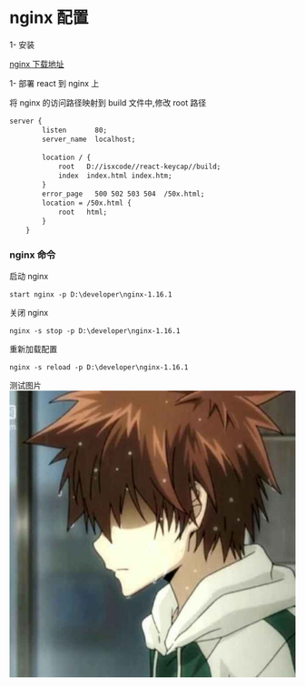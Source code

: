 # nginx 配置

1- 安装

[nginx 下载地址](http://nginx.org/en/download.html)

1- 部署 react 到 nginx 上

将 nginx 的访问路径映射到 build 文件中,修改 root 路径

```
server {
        listen       80;
        server_name  localhost;

        location / {
            root   D://isxcode//react-keycap//build;
            index  index.html index.htm;
        }
        error_page   500 502 503 504  /50x.html;
        location = /50x.html {
            root   html;
        }
    }
```

### nginx 命令

启动 nginx

```shell script
start nginx -p D:\developer\nginx-1.16.1
```

关闭 nginx

```shell script
nginx -s stop -p D:\developer\nginx-1.16.1
```

重新加载配置

```shell script
nginx -s reload -p D:\developer\nginx-1.16.1
```

测试图片
![img](../../public/avatar.png)
